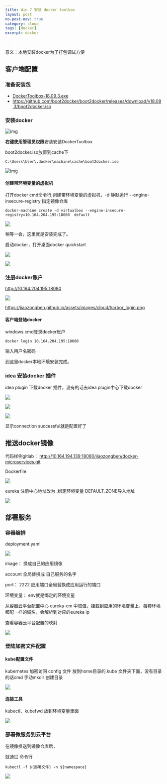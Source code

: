 ```yaml
---
title: Win 7 安装 docker toolbox
layout: post
no-post-nav: true
category: cloud
tags: [docker]
excerpt: docker

---
```




意义：本地安装docker为了打包调试方便

## 客户端配置

### 准备安装包

- [DockerToolbox-18.09.3.exe](https://github.com/docker/toolbox/releases/download/v18.09.3/DockerToolbox-18.09.3.exe)
-  https://github.com/boot2docker/boot2docker/releases/download/v18.09.3/boot2docker.iso

### 安装docker

![img](http://jiaozongben.github.io/assets/images/cloud/admin_install_dockertoolbox.png)

**右键使用管理员权限**安装安装DockerToolbox

boot2docker.iso放置到cache下

```
C:\Users\User\.docker\machine\cache\boot2docker.iso
```

![img](http://jiaozongben.github.io/assets/images/cloud/image_position.png)



#### 创建带环境变量的虚拟机

打开docker cmd命令行,创建带环境变量的虚拟机，-d 静默运行 --engine-insecure-registry 指定镜像仓库

```shell
docker-machine create -d virtualbox --engine-insecure-registry=10.164.204.195:18080  default
```

![](https://jiaozongben.github.io/assets/images/cloud/create_machine.png)

稍等一会，这里就是安装完成了。

启动docker，打开桌面docker quickstart

![](http://jiaozongben.github.io/assets/images/cloud/docker_quickstart.png)

![](https://jiaozongben.github.io/assets/images/cloud/docker_login.png)

### 注册docker账户

http://10.164.204.195:18080

![](https://jiaozongben.github.io/assets/images/cloud/harbor_login.png)

<https://jiaozongben.github.io/assets/images/cloud/harbor_login.png>

#### 客户端登陆docker

windows cmd登录docker账户

```shell
docker login 10.164.204.195:18080
```

输入用户名密码

到这里docker本地环境安装完成。

### idea 安装docker 插件

idea plugin 下载docker 插件，没有的话去idea plugin中心下载docker

![](https://jiaozongben.github.io/assets/images/cloud/idea_download_docker_plugin.png)

![](https://jiaozongben.github.io/assets/images/cloud/idea_docker_service.png)

![](https://jiaozongben.github.io/assets/images/cloud/idea_docker_plugin.png)

显示connection successful就是配置好了





## 推送docker镜像

代码样例gitlab： http://10.164.194.139:18080/jiaozongben/docker-microservices.git

Dockerfile

![](http://jiaozongben.github.io/assets/images/cloud/dockerfile.png)

eureka 注册中心地址改为 ,绑定环境变量 DEFAULT_ZONE导入地址

![](httpS://jiaozongben.github.io/assets/images/cloud/eureka_config.png)

## 部署服务

### 容器编排

deployment.yaml

![](httpS://jiaozongben.github.io/assets/images/cloud/k8s_deployment.png)

image： 换成自己的应用镜像

account 全局替换成 自己服务的名字

port： 2222 应用端口全局替换成应用运行的端口

环境变量： env就是绑定的环境变量

从容器云平台配置中心 eureka-cm 中取值，挂载到应用的环境变量上，每套环境都配一样的域名，会解析到对应的eureka ip

查看容器云平台配置的映射

![](http://jiaozongben.github.io/assets/images/cloud/eureka_cm.png)

### 登陆加密文件配置

#### kube配置文件

kubernetes 加密访问 config 文件 放到home目录的.kube 文件夹下面，没有目录的话cmd 手动mkdir 创建目录

![](http://jiaozongben.github.io/assets/images/cloud/kube_config.png)

#### 连接工具

kubectl、kubefwd 放到环境变量里面

![](http://jiaozongben.github.io/assets/images/cloud/k8s_env_tools.png)

### 部署微服务到云平台

在镜像推送到镜像仓库后，

就通过 命令行 

```
kubectl -f ${部署文件} -n ${namespace}
```

![](http://jiaozongben.github.io/assets/images/cloud/kubectl_deploy.png)

